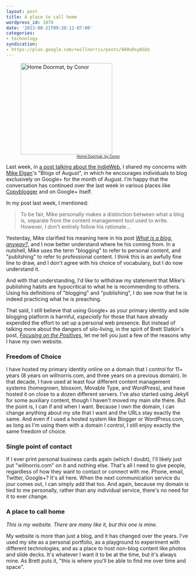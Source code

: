 ```yaml
---
layout: post
title: A place to call home
wordpress_id: 1070
date: '2013-08-21T09:38:12-07:00'
categories:
- technology
syndication:
- https://plus.google.com/+willnorris/posts/8A9uDsy6Gdz
---
```

<figure class="alignright"><img src="https://willnorris.com/content/uploads/2013/08/home-doormat.jpg" alt="Home Doormat, by Conor" class="alignright size-full wp-image-1071" style="width: 250px;"/></a><figcaption style="font-size: 0.7em; text-align: center;"><a href="https://secure.flickr.com/photos/ronocdh/4456877019/">Home Doormat, by Conor</a></figcaption></figure>

Last week, in [a post talking about the IndieWeb][jailbreaking], I shared my concerns with [Mike Elgan][]'s "Blogs of August", in which he encourages individuals to blog exclusively on Google+ for the month of August.  I'm happy that the conversation has continued over the last week in various places like [Copyblogger][] and on Google+ itself.

In my post last week, I mentioned: 

> To be fair, Mike personally makes a distinction between what a blog is, separate from the content management tool used to write.  However, I don't entirely follow his rationale...

Yesterday, Mike clarified his meaning here in his post *[What is a blog, anyway?][]*, and I now better understand where he his coming from.  In a nutshell, Mike uses the term "blogging" to refer to personal content, and "publishing" to refer to professional content.  I think this is an awfully fine line to draw, and I don't agree with his choice of vocabulary, but I do now understand it.  

And with that understanding, I'd like to withdraw my statement that Mike's publishing habits are hypocritical to what he is recommending to others.  Using his definitions of "blogging" and "publishing", I do see now that he is indeed practicing what he is preaching.

That said, I still believe that using Google+ as your primary identity and sole blogging platform is harmful, *especially* for those that have already expended the effort to set up a personal web presence.  But instead of talking more about the dangers of silo-living, in the spirit of Brett Slatkin's post, *[Focusing on the Positives][]*, let me tell you just a few of the reasons why I have my own website.


### Freedom of Choice ###

I have hosted my primary identity online on a domain that I control for 11+ years (8 years on willnorris.com, and three years on a previous domain).  In that decade, I have used at least four different content management systems (homegrown, blosxom, Movable Type, and WordPress), and have hosted it on close to a dozen different servers.  I've also started using Jekyll for some auxiliary content, though I haven't moved my main site there.  But the point is, I can if and when I want.  Because I own the domain, I can change anything about my site that I want and the URLs stay exactly the same.  And even if I used a hosted system like Blogger or WordPress.com, as long as I'm using them with a domain I control, I still enjoy exactly the same freedom of choice.


### Single point of contact ###

If I ever print personal business cards again (which I doubt), I'll likely just put "willnorris.com" on it and nothing else.  That's all I need to give people, regardless of how they want to contact or connect with me.  Phone, email, Twitter, Google+?  It's all here.  When the next communication service du jour comes out, I can simply add that too.  And again, because my domain is tied to me personally, rather than any individual service, there's no need for it to ever change.


### A place to call home ###

*This is my website. There are many like it, but this one is mine.*  

My website is more than just a blog, and it has changed over the years.  I've used my site as a personal portfolio, as a playground to experiment with different technologies, and as a place to host non-blog content like photos and slide decks.  It's whatever I want it to be at the time, but it's always mine.  As Brett puts it, "this is where you'll be able to find me over time and space".


[jailbreaking]: https://willnorris.com/2013/08/jailbreaking-the-internet
[Mike Elgan]: http://elgan.com/
[copyblogger]: http://www.copyblogger.com/google-plus-sharecropping/
[What is a blog, anyway?]: https://plus.google.com/+MikeElgan/posts/DHAsXKwr6AR
[Focusing on the Positives]: http://www.onebigfluke.com/2012/07/focusing-on-positives-why-i-have-my-own.html
